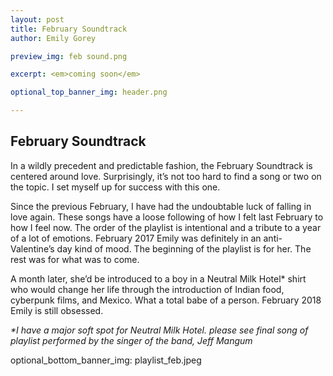 ```yaml
---
layout: post
title: February Soundtrack
author: Emily Gorey

preview_img: feb sound.png

excerpt: <em>coming soon</em>

optional_top_banner_img: header.png

---
```


<!-- BELOW HERE IS WHERE YOUR POST'S BODY WILL GO -->

<h2>February Soundtrack</h2>

In a wildly precedent and predictable fashion, the February Soundtrack is centered around love. Surprisingly, it’s not too hard to find a song or two on the topic. I set myself up for success with this one.

Since the previous February, I have had the undoubtable luck of falling in love again. These songs have a loose following of how I felt last February to how I feel now. The order of the playlist is intentional and a tribute to a year of a lot of emotions. February 2017 Emily was definitely in an anti-Valentine’s day kind of mood. The beginning of the playlist is for her. The rest was for what was to come.   

A month later, she’d be introduced to a boy in a Neutral Milk Hotel* shirt who would change her life through the introduction of Indian food, cyberpunk films, and Mexico. What a total babe of a person. February 2018 Emily is still obsessed.

<em>*I have a major soft spot for Neutral Milk Hotel. please see final song of playlist performed by the singer of the band, Jeff Mangum</em>

optional_bottom_banner_img: playlist_feb.jpeg
